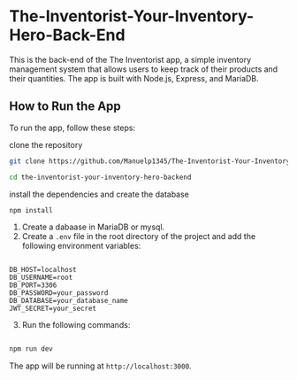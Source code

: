 # The-Inventorist-Your-Inventory-Hero-Back-End

This is the back-end of the The Inventorist app, a simple inventory management system that allows users to keep track of their products and their quantities. The app is built with Node.js, Express, and MariaDB.

## How to Run the App

To run the app, follow these steps:

clone the repository

```bash
git clone https://github.com/Manuelp1345/The-Inventorist-Your-Inventory-Hero-BackEnd.git
```

```bash
cd the-inventorist-your-inventory-hero-backend
```

install the dependencies and create the database

```bash
npm install
```

1. Create a dabaase in MariaDB or mysql.
2. Create a `.env` file in the root directory of the project and add the following environment variables:

```

DB_HOST=localhost
DB_USERNAME=root
DB_PORT=3306
DB_PASSWORD=your_password
DB_DATABASE=your_database_name
JWT_SECRET=your_secret

```

3. Run the following commands:

```bash

npm run dev
```

The app will be running at `http://localhost:3000`.
